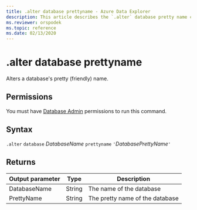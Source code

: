 ```yaml
---
title: .alter database prettyname - Azure Data Explorer
description: This article describes the `.alter` database pretty name command.
ms.reviewer: orspodek
ms.topic: reference
ms.date: 02/13/2020
---
```

# .alter database prettyname

Alters a database's pretty (friendly) name.

## Permissions

You must have [Database Admin](access-control/role-based-access-control.md) permissions to run this command.

## Syntax

`.alter` `database` *DatabaseName* `prettyname` `'`*DatabasePrettyName*`'`

## Returns
 
|Output parameter |Type |Description 
|---|---|---
|DatabaseName |String |The name of the database
|PrettyName |String |The pretty name of the database
